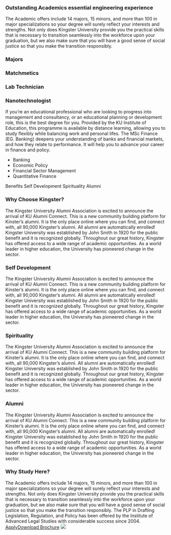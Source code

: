 ### Outstanding Academics essential engineering experience
The Academic offers include 14 majors, 15 minors, and more than 100 in major specializations so your degree will surely reflect your interests and strengths.
Not only does Kingster University provide you the practical skills that is necessary to transition seamlessly into the workforce upon your graduation, but we also make sure that you will have a good sense of social justice so that you make the transition responsibly.
### Majors
### Matchmetics
[](https://giki.edu.pk/physics/)
### Lab Technician
[](https://giki.edu.pk/physics/)
### Nanotechnologist
[](https://giki.edu.pk/physics/)
If you’re an educational professional who are looking to progress into management and consultancy, or an educational planning or development role, this is the best degree for you.
Provided by the KU Institute of Education, this programme is available by distance learning, allowing you to study flexibly while balancing work and personal lifes. The MSc Finance (EG. Banking) deepens your understanding of banks and financial markets, and how they relate to performance. It will help you to advance your career in finance and policy.
  * Banking
  * Economic Policy
  * Financial Sector Management
  * Quantitative Finance


Benefits
Self Development
Spirituality
Alumni
### Why Choose Kingster?
The Kingster University Alumni Association is excited to announce the arrival of KU Alumni Connect. This is a new community building platform for Kinster’s alumni. It is the only place online where you can find, and connect with, all 90,000 Kingster’s alumni. All alumni are automatically enrolled!
Kingster University was established by John Smith in 1920 for the public benefit and it is recognized globally. Throughout our great history, Kingster has offered access to a wide range of academic opportunities. As a world leader in higher education, the University has pioneered change in the sector.
### Self Development
The Kingster University Alumni Association is excited to announce the arrival of KU Alumni Connect. This is a new community building platform for Kinster’s alumni. It is the only place online where you can find, and connect with, all 90,000 Kingster’s alumni. All alumni are automatically enrolled!
Kingster University was established by John Smith in 1920 for the public benefit and it is recognized globally. Throughout our great history, Kingster has offered access to a wide range of academic opportunities. As a world leader in higher education, the University has pioneered change in the sector.
### Spirituality
The Kingster University Alumni Association is excited to announce the arrival of KU Alumni Connect. This is a new community building platform for Kinster’s alumni. It is the only place online where you can find, and connect with, all 90,000 Kingster’s alumni. All alumni are automatically enrolled!
Kingster University was established by John Smith in 1920 for the public benefit and it is recognized globally. Throughout our great history, Kingster has offered access to a wide range of academic opportunities. As a world leader in higher education, the University has pioneered change in the sector.
### Alumni
The Kingster University Alumni Association is excited to announce the arrival of KU Alumni Connect. This is a new community building platform for Kinster’s alumni. It is the only place online where you can find, and connect with, all 90,000 Kingster’s alumni. All alumni are automatically enrolled!
Kingster University was established by John Smith in 1920 for the public benefit and it is recognized globally. Throughout our great history, Kingster has offered access to a wide range of academic opportunities. As a world leader in higher education, the University has pioneered change in the sector.
### Why Study Here?
The Academic offers include 14 majors, 15 minors, and more than 100 in major specializations so your degree will surely reflect your interests and strengths.
Not only does Kingster University provide you the practical skills that is necessary to transition seamlessly into the workforce upon your graduation, but we also make sure that you will have a good sense of social justice so that you make the transition responsibly.
The PLP in Drafting Legislation, Regulation, and Policy has been offered by the Institute of Advanced Legal Studies with considerable success since 2004.
[Apply](https://giki.edu.pk/physics/)[Download Brochure](https://giki.edu.pk/physics/)
![](https://giki.edu.pk/physics/)
